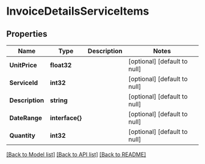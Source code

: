 # InvoiceDetailsServiceItems

## Properties
Name | Type | Description | Notes
------------ | ------------- | ------------- | -------------
**UnitPrice** | **float32** |  | [optional] [default to null]
**ServiceId** | **int32** |  | [optional] [default to null]
**Description** | **string** |  | [optional] [default to null]
**DateRange** | **interface{}** |  | [optional] [default to null]
**Quantity** | **int32** |  | [optional] [default to null]

[[Back to Model list]](../README.md#documentation-for-models) [[Back to API list]](../README.md#documentation-for-api-endpoints) [[Back to README]](../README.md)


